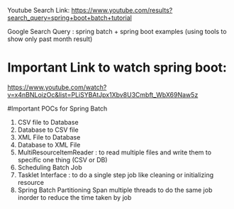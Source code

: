 Youtube Search Link:
https://www.youtube.com/results?search_query=spring+boot+batch+tutorial

Google Search  Query :
spring batch + spring boot examples  (using tools to show only past month result)

# Important Link to watch spring boot:
https://www.youtube.com/watch?v=x4nBNLoizOc&list=PLiSYBAtJpx1Xbv8U3Cmbft_WbX69Naw5z

#Important POCs for Spring Batch
1) CSV file to Database
2) Database to CSV file
3) XML File to Database
4) Database to XML File
5) MultiResourceItemReader : to read multiple files and write them to specific one thing (CSV or DB)
6) Scheduling Batch Job
7) Tasklet Interface : to do a single step job like cleaning or initializing resource
8) Spring Batch Partitioning 
   Span multiple threads to do the same job inorder to reduce the time taken by job 